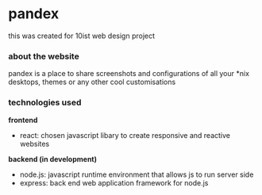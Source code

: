 # pandex
this was created for 10ist web design project  
### about the website
pandex is a place to share screenshots and configurations of all your *nix desktops, themes or any other cool customisations
### technologies used
**frontend**  
* react: chosen javascript libary to create responsive and reactive websites   

**backend (in development)**
* node.js: javascript runtime environment that allows js to run server side
* express: back end web application framework for node.js
